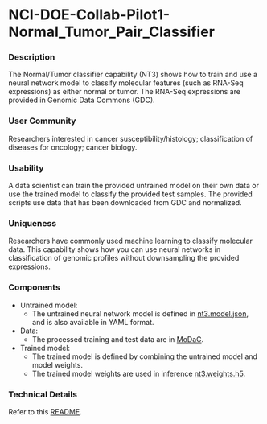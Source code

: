# NCI-DOE-Collab-Pilot1-Normal_Tumor_Pair_Classifier

### Description
The Normal/Tumor classifier capability (NT3) shows how to train and use a neural network model to classify molecular features (such as RNA-Seq expressions) as either normal or tumor. The RNA-Seq expressions are provided in Genomic Data Commons (GDC).

### User Community
Researchers interested in cancer susceptibility/histology; classification of diseases for oncology; cancer biology. 


### Usability
A data scientist can train the provided untrained model on their own data or use the trained model to classify the provided test samples. The provided scripts use data that has been downloaded from GDC and normalized.

### Uniqueness
Researchers have commonly used machine learning to classify molecular data. This capability shows how you can use neural networks in classification of genomic profiles without downsampling the provided expressions. 

### Components
* Untrained model: 
  * The untrained neural network model is defined in [nt3.model.json](https://modac.cancer.gov/searchTab?dme_data_id=NCI-DME-MS01-7372363), and is also available in YAML format.
* Data:
  * The processed training and test data are in [MoDaC](https://modac.cancer.gov/searchTab?dme_data_id=NCI-DME-MS01-7372363). 
* Trained model:
  * The trained model is defined by combining the untrained model and model weights.
  * The trained model weights are used in inference [nt3.weights.h5](https://modac.cancer.gov/searchTab?dme_data_id=NCI-DME-MS01-7372363).

### Technical Details
Refer to this [README](./Pilot1/NT3/README.md).
